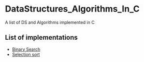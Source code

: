 # DataStructures_Algorithms_In_C

A list of DS and Algorithms implemented in C

## List of implementations

- [Binary Search](https://github.com/GMkonan/DataStructures_Algorithms_In_C/blob/master/binarySearch.c)
- [Selection sort](https://github.com/GMkonan/DataStructures_Algorithms_In_C/blob/master/selectionSort.c)
